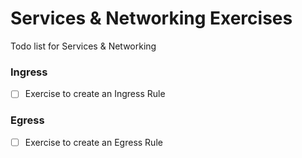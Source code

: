 # Services & Networking Exercises

Todo list for Services & Networking

### Ingress
- [ ] Exercise to create an Ingress Rule 

### Egress
- [ ] Exercise to create an Egress Rule 
